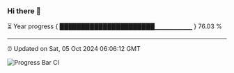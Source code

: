 ### Hi there 👋

⏳ Year progress { ██████████████████████▁▁▁▁▁▁▁▁ } 76.03 %

---

⏰ Updated on Sat, 05 Oct 2024 06:06:12 GMT

![Progress Bar CI](https://github.com/liununu/liununu/workflows/Progress%20Bar%20CI/badge.svg)
